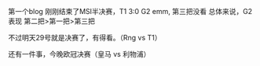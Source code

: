 

第一个blog
刚刚结束了MSI半决赛，T1 3:0 G2
emm, 第三把没看
总体来说，G2表现 第二把>第一把>第三把

不过明天29号就是决赛了，有得看。（Rng vs T1）

还有一件事，今晚欧冠决赛（皇马 vs 利物浦）
